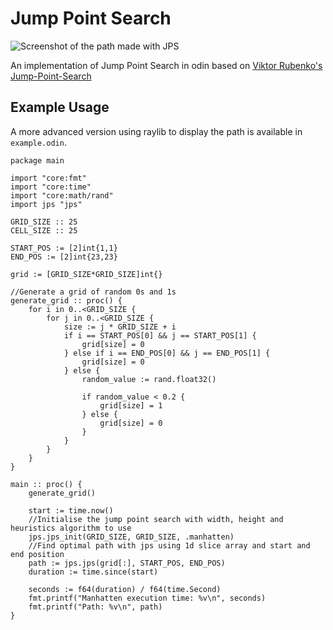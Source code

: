 # Jump Point Search
![Screenshot of the path made with JPS](assets/preview.png)

An implementation of Jump Point Search in odin based on [Viktor Rubenko's Jump-Point-Search](https://github.com/ViktorRubenko/Jump-Point-Search)



## Example Usage

A more advanced version using raylib to display the path is available in `example.odin`.

```odin
package main

import "core:fmt"
import "core:time"
import "core:math/rand"
import jps "jps"

GRID_SIZE :: 25
CELL_SIZE :: 25

START_POS := [2]int{1,1}
END_POS := [2]int{23,23}

grid := [GRID_SIZE*GRID_SIZE]int{}

//Generate a grid of random 0s and 1s
generate_grid :: proc() {
    for i in 0..<GRID_SIZE {
        for j in 0..<GRID_SIZE {
            size := j * GRID_SIZE + i
            if i == START_POS[0] && j == START_POS[1] {
                grid[size] = 0
            } else if i == END_POS[0] && j == END_POS[1] {
                grid[size] = 0
            } else {
                random_value := rand.float32()
                
                if random_value < 0.2 {
                    grid[size] = 1
                } else {
                    grid[size] = 0
                }
            }
        }
    }
}

main :: proc() {
    generate_grid()  

    start := time.now()
    //Initialise the jump point search with width, height and heuristics algorithm to use
    jps.jps_init(GRID_SIZE, GRID_SIZE, .manhatten)
    //Find optimal path with jps using 1d slice array and start and end position
    path := jps.jps(grid[:], START_POS, END_POS)
    duration := time.since(start)

    seconds := f64(duration) / f64(time.Second)
    fmt.printf("Manhatten execution time: %v\n", seconds)
    fmt.printf("Path: %v\n", path)
}

```
